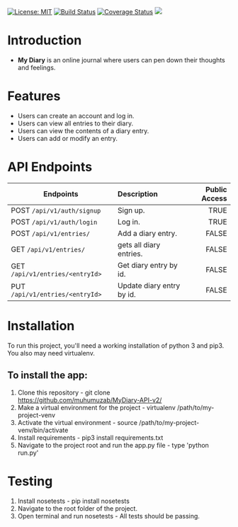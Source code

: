 
[![License: MIT](https://img.shields.io/badge/License-MIT-yellow.svg)](https://opensource.org/licenses/MIT) [![Build Status](https://travis-ci.org/muhumuzab/MyDiary-API-v2.svg?branch=develop)](https://travis-ci.org/muhumuzab/MyDiary-API-v2) [![Coverage Status](https://coveralls.io/repos/github/muhumuzab/MyDiary-API-v2/badge.svg?branch=develop)](https://coveralls.io/github/muhumuzab/MyDiary-API-v2?branch=develop) <a href="https://codeclimate.com/github/muhumuzab/MyDiary-API-v2/maintainability"><img src="https://api.codeclimate.com/v1/badges/d9651f05cd8ef3995145/maintainability" /></a>

# Introduction

* **My Diary** is an online journal where users can pen down their thoughts and feelings.  

# Features

* Users can create an account and log in. 
* Users can view all entries to their diary. 
* Users can view the contents of a diary entry. 
* Users can add or modify an entry. 
  
# API Endpoints

|  Endpoints | Description  | Public Access |
| --- | :--- | ---: |
| POST  `/api/v1/auth/signup`  | Sign up.| TRUE
| POST  `/api/v1/auth/login`  | Log in.| TRUE
| POST  `/api/v1/entries/`  | Add a diary entry.| FALSE
| GET  `/api/v1/entries/`   | gets all diary entries.| FALSE
| GET  `/api/v1/entries/<entryId>`  | Get diary entry by id. | FALSE
| PUT  `/api/v1/entries/<entryId>`  | Update diary entry by id. | FALSE




# Installation
To run this project, you'll need a working installation of python 3 and pip3. You also may need virtualenv.

## To install the app:
1. Clone this repository - git clone https://github.com/muhumuzab/MyDiary-API-v2/
2. Make a virtual environment for the project - virtualenv /path/to/my-project-venv
3. Activate the virtual environment - source /path/to/my-project-venv/bin/activate
4. Install requirements - pip3 install requirements.txt
6. Navigate to the project root and run the app.py file - type 'python run.py'



# Testing

1. Install nosetests - pip install nosetests
2. Navigate to the root folder of the project.
3. Open terminal and run nosetests - All tests should be passing.


